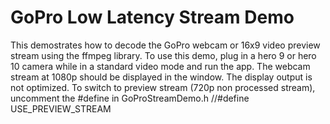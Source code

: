 # GoPro Low Latency Stream Demo

This demostrates how to decode the GoPro webcam or 16x9 video preview stream using the ffmpeg library.
To use this demo, plug in a hero 9 or hero 10 camera while in a standard video mode and run the app.  The webcam stream at 1080p should be displayed in the window. The display output is not optimized.
To switch to preview stream (720p non processed stream), uncomment the #define in GoProStreamDemo.h
//#define USE_PREVIEW_STREAM
